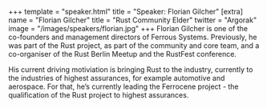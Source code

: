 +++
template = "speaker.html"
title = "Speaker: Florian Gilcher"
[extra]
  name = "Florian Gilcher"
  title = "Rust Community Elder"
  twitter = "Argorak"
  image = "/images/speakers/florian.jpg"
+++
Florian Gilcher is one of the co-founders and management directors of Ferrous Systems. Previously, he was part of the Rust project, as part of the community and core team, and a co-organiser of the Rust Berlin Meetup and the RustFest conference.

His current driving motiviation is bringing Rust to the industry, currently to the industries of highest assurances, for example automotive and aerospace. For that, he’s currently leading the Ferrocene project - the qualification of the Rust project to highest assurances.